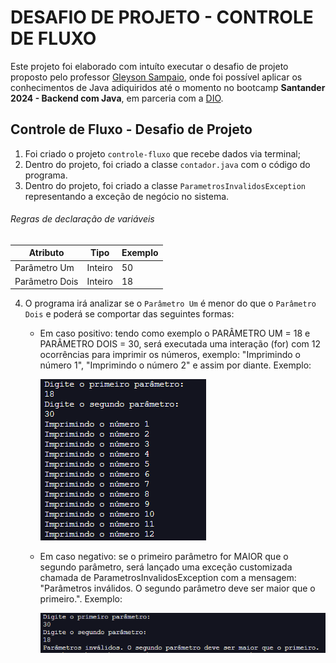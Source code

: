 # DESAFIO DE PROJETO - CONTROLE DE FLUXO

Este projeto foi elaborado com intuíto executar o desafio de projeto proposto pelo  professor [Gleyson Sampaio](https://github.com/glysns), onde foi possível aplicar os conhecimentos de Java adiquiridos até o momento no  bootcamp **Santander 2024 - Backend com Java**, em parceria com a [DIO](https://web.dio.me/).

## Controle de Fluxo - Desafio de Projeto

1. Foi criado o projeto `controle-fluxo` que recebe dados via terminal;
2. Dentro do projeto, foi criado a classe `contador.java` com o código do programa.
3. Dentro do projeto, foi criado a classe `ParametrosInvalidosException` representando a exceção de negócio no sistema.

###### Regras de declaração de variáveis

| Atributo  | Tipo     | Exemplo   
| --------- | ---------| ------- 
| Parâmetro Um | Inteiro | 50 
| Parâmetro Dois | Inteiro | 18 


4. O programa irá analizar se o `Parâmetro Um` é menor do que o `Parâmetro Dois` e poderá se comportar das seguintes formas:


    - Em caso positivo: tendo como exemplo o PARÂMETRO UM = 18 e PARÂMETRO DOIS = 30, será executada uma interação (for) com 12 ocorrências para imprimir os números, exemplo: "Imprimindo o número 1", "Imprimindo o número 2" e assim por diante. Exemplo:

        ![alt text](image.png)


    - Em caso negativo: se o primeiro parâmetro for MAIOR que o segundo parâmetro, será lançado uma exceção customizada chamada de ParametrosInvalidosException com a mensagem: "Parâmetros inválidos. O segundo parâmetro deve ser maior que o primeiro.". Exemplo:

         ![alt text](image-2.png)